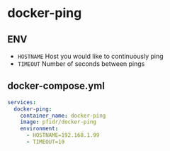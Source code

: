 # docker-ping

## ENV
- `HOSTNAME` Host you would like to continuously ping
- `TIMEOUT` Number of seconds between pings
## docker-compose.yml
```yml
services:
  docker-ping:
    container_name: docker-ping
    image: pfidr/docker-ping
    environment:
      - HOSTNAME=192.168.1.99
      - TIMEOUT=10
```
